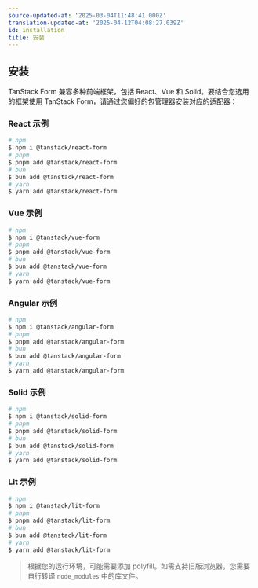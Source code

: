 ```yaml
---
source-updated-at: '2025-03-04T11:48:41.000Z'
translation-updated-at: '2025-04-12T04:08:27.039Z'
id: installation
title: 安装
---
```


## 安装

TanStack Form 兼容多种前端框架，包括 React、Vue 和 Solid。要结合您选用的框架使用 TanStack Form，请通过您偏好的包管理器安装对应的适配器：

### React 示例

```bash
# npm
$ npm i @tanstack/react-form
# pnpm
$ pnpm add @tanstack/react-form
# bun
$ bun add @tanstack/react-form
# yarn
$ yarn add @tanstack/react-form
```

### Vue 示例

```bash
# npm
$ npm i @tanstack/vue-form
# pnpm
$ pnpm add @tanstack/vue-form
# bun
$ bun add @tanstack/vue-form
# yarn
$ yarn add @tanstack/vue-form
```

### Angular 示例

```bash
# npm
$ npm i @tanstack/angular-form
# pnpm
$ pnpm add @tanstack/angular-form
# bun
$ bun add @tanstack/angular-form
# yarn
$ yarn add @tanstack/angular-form
```

### Solid 示例

```bash
# npm
$ npm i @tanstack/solid-form
# pnpm
$ pnpm add @tanstack/solid-form
# bun
$ bun add @tanstack/solid-form
# yarn
$ yarn add @tanstack/solid-form
```

### Lit 示例

```bash
# npm
$ npm i @tanstack/lit-form
# pnpm
$ pnpm add @tanstack/lit-form
# bun
$ bun add @tanstack/lit-form
# yarn
$ yarn add @tanstack/lit-form
```

> 根据您的运行环境，可能需要添加 polyfill。如需支持旧版浏览器，您需要自行转译 `node_modules` 中的库文件。
